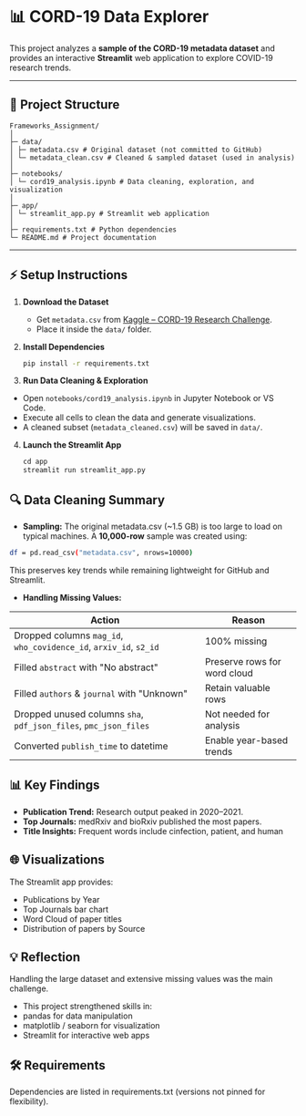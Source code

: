 # 📊 CORD-19 Data Explorer

This project analyzes a **sample of the CORD-19 metadata dataset** and provides an interactive **Streamlit** web application to explore COVID-19 research trends.

---

## 📁 Project Structure

```
Frameworks_Assignment/
│
├─ data/
│ ├─ metadata.csv # Original dataset (not committed to GitHub)
│ └─ metadata_clean.csv # Cleaned & sampled dataset (used in analysis)
│
├─ notebooks/
│ └─ cord19_analysis.ipynb # Data cleaning, exploration, and visualization
│
├─ app/
│ └─ streamlit_app.py # Streamlit web application
│
├─ requirements.txt # Python dependencies
└─ README.md # Project documentation
```

---

## ⚡ Setup Instructions
1. **Download the Dataset**  
   - Get `metadata.csv` from [Kaggle – CORD-19 Research Challenge](https://www.kaggle.com/allen-institute-for-ai/CORD-19-research-challenge).
   - Place it inside the `data/` folder.

2. **Install Dependencies**  
   ```bash
   pip install -r requirements.txt
   ```

3. **Run Data Cleaning & Exploration**
- Open `notebooks/cord19_analysis.ipynb` in Jupyter Notebook or VS Code.
- Execute all cells to clean the data and generate visualizations.
- A cleaned subset (`metadata_cleaned.csv`) will be saved in `data/`.

4. **Launch the Streamlit App**
    ```python
    cd app
    streamlit run streamlit_app.py
    ```

## 🔍 Data Cleaning Summary

- **Sampling:**
The original metadata.csv (~1.5 GB) is too large to load on typical machines.
A __10,000-row__ sample was created using:

```bash
df = pd.read_csv("metadata.csv", nrows=10000)
```

This preserves key trends while remaining lightweight for GitHub and Streamlit.

- **Handling Missing Values:**

| Action     | Reason       |
|------------|--------------|
| Dropped columns `mag_id`, `who_covidence_id`, `arxiv_id`, `s2_id` | 100% missing |
| Filled `abstract` with "No abstract" | Preserve rows for word cloud |
| Filled `authors` & `journal` with "Unknown" | Retain valuable rows |
| Dropped unused columns `sha`, `pdf_json_files`, `pmc_json_files` | Not needed for analysis |
| Converted `publish_time` to datetime | Enable year-based trends |

## 📊 Key Findings

- __Publication Trend:__ Research output peaked in 2020–2021.
- __Top Journals:__ medRxiv and bioRxiv published the most papers.
- __Title Insights:__ Frequent words include cinfection, patient, and human

## 🌐 Visualizations

The Streamlit app provides:
- Publications by Year
- Top Journals bar chart
- Word Cloud of paper titles
- Distribution of papers by Source

## 💡 Reflection

Handling the large dataset and extensive missing values was the main challenge.
- This project strengthened skills in:
- pandas for data manipulation
- matplotlib / seaborn for visualization
- Streamlit for interactive web apps

## 🛠️ Requirements


Dependencies are listed in requirements.txt (versions not pinned for flexibility).


